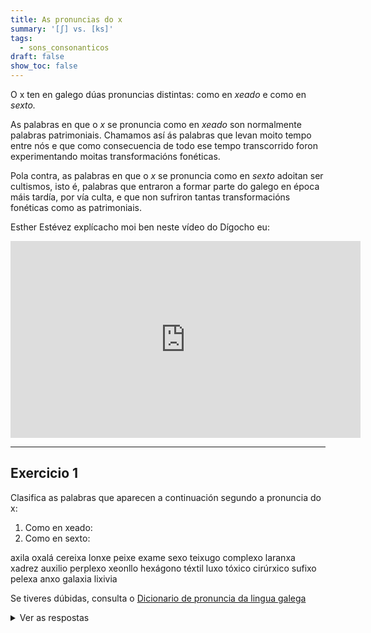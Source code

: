 ```yaml
---
title: As pronuncias do x
summary: '[ʃ] vs. [ks]'
tags:
  - sons_consonanticos
draft: false
show_toc: false
---
```

O x ten en galego dúas pronuncias distintas: como en _xeado_ e como en _sexto._

As palabras en que o _x_ se pronuncia como en _xeado_ son normalmente palabras
patrimoniais. Chamamos así ás palabras que levan moito tempo entre nós e que
como consecuencia de todo ese tempo transcorrido foron experimentando moitas
transformacións fonéticas.

Pola contra, as palabras en que o _x_ se pronuncia como en _sexto_ adoitan ser
cultismos, isto é, palabras que entraron a formar parte do galego en época máis
tardía, por vía culta, e que non sufriron tantas transformacións fonéticas como
as patrimoniais.

Esther Estévez explícacho moi ben neste vídeo do Dígocho eu:

<iframe width="560" height="315" src="https://www.youtube.com/embed/XRdtMWVCZrQ" frameborder="0" allow="accelerometer; autoplay; encrypted-media; gyroscope; picture-in-picture" allowfullscreen></iframe>

---

## Exercicio 1

Clasifica as palabras que aparecen a continuación segundo a
pronuncia do x:

1. Como en xeado:
2. Como en sexto:

<e-layout>
<e-tag color=7>axila</e-tag>
<e-tag color=7>oxalá</e-tag>
<e-tag color=7>cereixa</e-tag>
<e-tag color=7>lonxe</e-tag>
<e-tag color=7>peixe</e-tag>
<e-tag color=7>exame</e-tag>
<e-tag color=7>sexo</e-tag>
<e-tag color=7>teixugo</e-tag>
<e-tag color=7>complexo</e-tag>
<e-tag color=7>laranxa</e-tag>
<e-tag color=7>xadrez</e-tag>
<e-tag color=7>auxilio</e-tag>
<e-tag color=7>perplexo</e-tag>
<e-tag color=7>xeonllo</e-tag>
<e-tag color=7>hexágono</e-tag>
<e-tag color=7>téxtil</e-tag>
<e-tag color=7>luxo</e-tag>
<e-tag color=7>tóxico</e-tag>
<e-tag color=7>cirúrxico</e-tag>
<e-tag color=7>sufixo</e-tag>
<e-tag color=7>pelexa</e-tag>
<e-tag color=7>anxo</e-tag>
<e-tag color=7>galaxia</e-tag>
<e-tag color=7>lixivia</e-tag>
</e-layout>

Se tiveres dúbidas, consulta o
[Dicionario de pronuncia da lingua galega](https://ilg.usc.es/pronuncia/)

<details>
<summary>Ver as respostas</summary>

1. Como en xeado: oxalá, cereixa, lonxe, peixe, teixugo, laranxa, xadrez,
   xeonllo, luxo, cirúrxico, pelexa, anxo, lixivia

2. Como en sexto: axila, exame, sexo, complexo, auxilio, perplexo, hexágono,
   téxtil, tóxico, sufixo, galaxia

</details>
